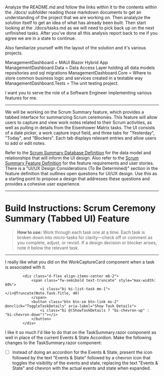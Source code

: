 Analyze the README.md and follow the links within it to the contents within the ./docs/ subfolder reading those markdown documents to get an understanding of the project that we are working on.  Then analalyze the solution itself to get an idea of what has already been built.  Then start looking at the ./docs/tasks.md as we will need to pick back up on the next unfinished tasks.  After you've done all this analysis report back to me if you agree we are in a state to continue.

Also familiarize yourself with the layout of the solution and it's various projects.

ManagementDashboard = MAUI Blazor Hybrid App
ManagementDashboard.Data = Data Access Layer holding all data models repositories and sql migrations
ManagementDashboard.Core = Where to store common business logic and services created in a testable way
ManagementDashboard.Tests = The unit testing project.

I want you to serve the role of a Software Engineer implementing various features for me.

----------------

We will be working on the Scrum Summary feature, which provides a tabbed interface for summarizing Scrum ceremonies. This feature will allow users to capture and view work notes related to their Scrum activities, as well as pulling in details from the Eisenhower Matrix tasks. The UI consists of a date picker, a work capture input field, and three tabs for "Yesterday", "Today", and "Blockers". Each tab displays relevant entries and allow users to add or edit notes.

Refer to the [Scrum Summary Database Definition](feature-scrum-summary-database.md) for the data model and relationships that will inform the UI design. Also refer to the [Scrum Summary Feature Definition](feature-scrum-summary.md) for the feature requirements and user stories.  There is a "UI/UX Design Considerations (To Be Determined)" section in the feature definition that outlines open questions for UI/UX design.  Use this as a starting point to propose a design that addresses these questions and provides a cohesive user experience.

---

# **Build Instructions: Scrum Ceremony Summary (Tabbed UI) Feature**

> **How to use:**
> Work through each task one at a time.
> Each task is broken down into micro-tasks for clarity—check off or comment as you complete, adjust, or revisit.
> If a design decision or blocker arises, note it below the relevant task.

---

I really like what you did on the WorkCaptureCard component when a task is associated with it.

            <div class="d-flex align-items-center mb-2">
                <span class="fw-semibold text-truncate" style="max-width: 60%">
                    <i class="bi bi-list-task me-1"></i>@Truncate(Note.Task.Title, 40)
                </span>
                <button class="btn btn-sm btn-link ms-2" @onclick="ToggleTaskDetails" aria-label="Show Task Details">
                    <i class="bi @(ShowTaskDetails ? "bi-chevron-up" : "bi-chevron-down")"></i>
                </button>
            </div>

I like it so much I'd like to do that on the TaskSummary.razor component as well in place of the current Events & State Accordion.  Make the following changes to the TaskSummary.razor component:

* [ ] Instead of doing an accordion for the Events & State, present the icon followed by the text "Events & State" followed by a chevron icon that toggles the visibility of the events and state, replacing the text "Events & State" and chevron with the actual events and state when expanded.
